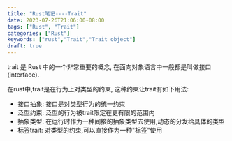 ```yaml
---
title: "Rust笔记----Trait"
date: 2023-07-26T21:06:00+08:00
tags: ["Rust", "Trait"]
categories: ["Rust"]
keywords: ["rust","Trait","Trait object"]
draft: true
---
```


trait 是 Rust 中的一个非常重要的概念, 在面向对象语言中一般都是叫做接口(interface).

在rust中,trait是在行为上对类型的约束, 这种约束让trait有如下用法:

- 接口抽象: 接口是对类型行为的统一约束
- 泛型约束: 泛型的行为被trait限定在更有限的范围内
- 抽象类型: 在运行时作为一种间接的抽象类型去使用,动态的分发给具体的类型
- 标签trait: 对类型的约束,可以直接作为一种"标签"使用
